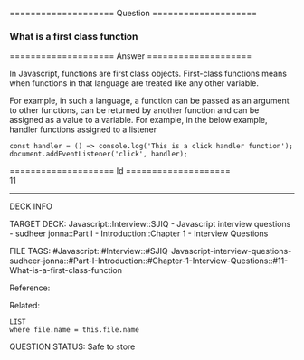 ==================== Question ====================  

### What is a first class function  

==================== Answer ====================  

In Javascript, functions are first class objects. First-class functions means when functions in that language are treated like any other variable.

For example, in such a language, a function can be passed as an argument to other functions, can be returned by another function and can be assigned as a value to a variable. For example, in the below example, handler functions assigned to a listener

<!-- codeblock-start -->
<pre><code class="hljs language-javascript"><span class="hljs-keyword">const</span> <span class="hljs-title function_">handler</span> = (<span class="hljs-params"></span>) => <span class="hljs-variable language_">console</span>.<span class="hljs-title function_">log</span>(<span class="hljs-string">'This is a click handler function'</span>);
<span class="hljs-variable language_">document</span>.<span class="hljs-title function_">addEventListener</span>(<span class="hljs-string">'click'</span>, handler);
</code></pre>
<!-- codeblock-end -->

==================== Id ====================  
11

---

DECK INFO

TARGET DECK: Javascript::Interview::SJIQ - Javascript interview questions - sudheer jonna::Part I - Introduction::Chapter 1 - Interview Questions

FILE TAGS: #Javascript::#Interview::#SJIQ-Javascript-interview-questions-sudheer-jonna::#Part-I-Introduction::#Chapter-1-Interview-Questions::#11-What-is-a-first-class-function

Reference:

Related:

```dataview
LIST
where file.name = this.file.name
```

QUESTION STATUS: Safe to store
